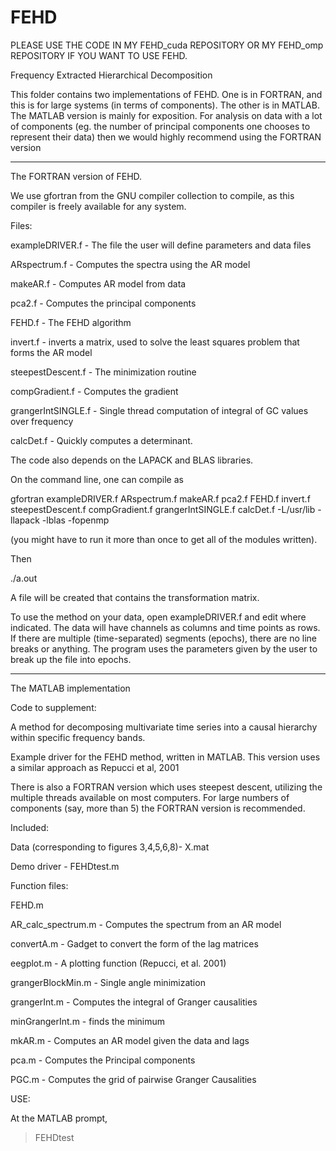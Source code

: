 # FEHD

PLEASE USE THE CODE IN MY FEHD_cuda REPOSITORY OR MY FEHD_omp REPOSITORY IF YOU WANT TO USE FEHD.

Frequency Extracted Hierarchical Decomposition

This folder contains two implementations of FEHD. One is in FORTRAN, and this is for large systems 
(in terms of components). The other is in MATLAB. The MATLAB version is mainly for exposition. For 
analysis on data with a lot of components (eg. the number of principal components one chooses to 
represent their data) then we would highly recommend using the FORTRAN version 

---------------------------------------------------------------------------------------------------
The FORTRAN version of FEHD.

We use gfortran from the GNU compiler collection to compile, as this compiler is freely available for any system. 

Files:

exampleDRIVER.f - The file the user will define parameters and data files

ARspectrum.f - Computes the spectra using the AR model

makeAR.f - Computes AR model from data

pca2.f - Computes the principal components

FEHD.f - The FEHD algorithm

invert.f - inverts a matrix, used to solve the least squares problem that forms the AR model

steepestDescent.f - The minimization routine

compGradient.f - Computes the gradient

grangerIntSINGLE.f - Single thread computation of integral of GC values over
    frequency

calcDet.f - Quickly computes a determinant.

The code also depends on the LAPACK and BLAS libraries. 

On the command line, one can compile as 

gfortran exampleDRIVER.f ARspectrum.f makeAR.f pca2.f FEHD.f invert.f 
steepestDescent.f compGradient.f grangerIntSINGLE.f calcDet.f -L/usr/lib 
-llapack -lblas -fopenmp

(you might have to run it more than once to get all of the modules written).

Then 

./a.out

A file will be created that contains the transformation matrix.

To use the method on your data, open exampleDRIVER.f and edit where indicated.
The data will have channels as columns and time points as rows. If there are
multiple (time-separated) segments (epochs), there are no line breaks or 
anything. The program uses the parameters given by the user to break up
the file into epochs.


----------------------------------------------
The MATLAB implementation

Code to supplement:

A method for decomposing multivariate time series into a causal
hierarchy within specific frequency bands.

Example driver for the FEHD method, written in MATLAB.
This version uses a similar approach as Repucci et al, 2001

There is also a FORTRAN version which uses steepest descent,
utilizing the multiple threads available on most computers.
For large numbers of components (say, more than 5) the FORTRAN
version is recommended.

Included:

Data (corresponding to figures 3,4,5,6,8)- X.mat

Demo driver - FEHDtest.m

Function files:

FEHD.m


AR_calc_spectrum.m - Computes the spectrum from an AR model

convertA.m - Gadget to convert the form of the lag matrices

eegplot.m - A plotting function (Repucci, et al. 2001)

grangerBlockMin.m - Single angle minimization

grangerInt.m - Computes the integral of Granger causalities

minGrangerInt.m - finds the minimum

mkAR.m - Computes an AR model given the data and lags

pca.m - Computes the Principal components

PGC.m - Computes the grid of pairwise Granger Causalities

USE:

At the MATLAB prompt, 
> FEHDtest
